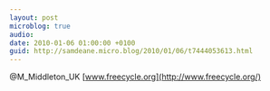 ```yaml
---
layout: post
microblog: true
audio: 
date: 2010-01-06 01:00:00 +0100
guid: http://samdeane.micro.blog/2010/01/06/t7444053613.html
---
```

@M_Middleton_UK [www.freecycle.org](http://www.freecycle.org/)
